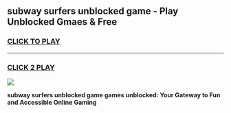
## subway surfers unblocked game - Play Unblocked Gmaes & Free
<h3>
<a href="https://news.freeplayer.one?title=subway_surfers_unblocked_game&ref=16F">CLICK TO PLAY</a></h3>
<hr>

<h3>
<a href="https://news.freeplayer.one?title=subway_surfers_unblocked_game&ref=16F">CLICK 2 PLAY</a>
  
</h3>

<a href="https://news.freeplayer.one?title=subway_surfers_unblocked_game&ref=16F/"><img src="https://clearcache.store/games.png"></a>


**subway surfers unblocked game games unblocked: Your Gateway to Fun and Accessible Online Gaming**
